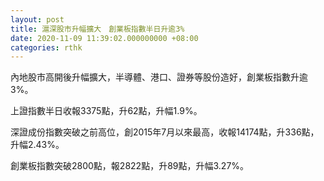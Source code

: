 ```yaml
---
layout: post
title: 滬深股市升幅擴大　創業板指數半日升逾3%
date: 2020-11-09 11:39:02.000000000 +08:00
categories: rthk
---
```


內地股市高開後升幅擴大，半導體、港口、證券等股份造好，創業板指數升逾3%。

上證指數半日收報3375點，升62點，升幅1.9%。

深證成份指數突破之前高位，創2015年7月以來最高，收報14174點，升336點，升幅2.43%。

創業板指數突破2800點，報2822點，升89點，升幅3.27%。
